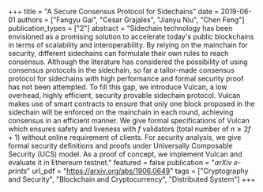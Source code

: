 +++
title = "A Secure Consensus Protocol for Sidechains"
date = 2019-06-01
authors = ["Fangyu Gai", "Cesar Grajales", "Jianyu Niu", "Chen Feng"]
publication_types = ["2"]
abstract = "Sidechain technology has been envisioned as a promising solution to accelerate today's public blockchains in terms of scalability and interoperability. By relying on the mainchain for security, different sidechains can formulate their own rules to reach consensus. Although the literature has considered the possibility of using consensus protocols in the sidechain, so far a tailor-made consensus protocol for sidechains with high performance and formal security proof has not been attempted. To fill this gap, we introduce Vulcan, a low overhead, highly efficient, security provable sidechain protocol. Vulcan makes use of smart contracts to ensure that only one block proposed in the sidechain will be enforced on the mainchain in each round, achieving consensus in an efficient manner. We give formal specifications of Vulcan which ensures safety and liveness with $f$ validators (total number of $n≥ 2f+1$) without online requirement of clients. For security analysis, we give formal security definitions and proofs under Universally Composable Security (UCS) model. As a proof of concept, we implement Vulcan and evaluate it in Ethereum testnet."
featured = false
publication = "*arXiv e-prints*"
url_pdf = "https://arxiv.org/abs/1906.0649"
tags = ["Cryptography and Security", "Blockchain and Cryptocurrency", "Distributed System"]
+++

